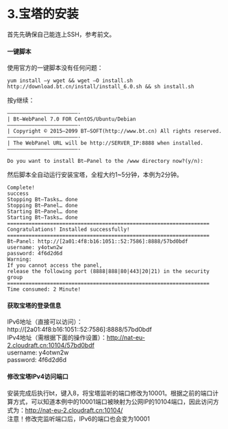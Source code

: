 # 3.宝塔的安装

首先先确保自己能连上SSH，参考前文。

#### 一键脚本

使用官方的一键脚本没有任何问题：

```text
yum install –y wget && wget –O install.sh http://download.bt.cn/install/install_6.0.sh && sh install.sh
```

按y继续：

```text
———————————————————————-
| Bt–WebPanel 7.0 FOR CentOS/Ubuntu/Debian
———————————————————————-
| Copyright © 2015–2099 BT–SOFT(http://www.bt.cn) All rights reserved.
———————————————————————-
| The WebPanel URL will be http://SERVER_IP:8888 when installed.
———————————————————————-

Do you want to install Bt–Panel to the /www directory now?(y/n):
```

然后脚本全自动运行安装宝塔，全程大约1~5分钟，本例为2分钟。

```text
Complete!
success
Stopping Bt–Tasks… done
Stopping Bt–Panel… done
Starting Bt–Panel… done
Starting Bt–Tasks… done
==================================================================
Congratulations! Installed successfully!
==================================================================
Bt–Panel: http://[2a01:4f8:b16:1051::52:7586]:8888/57bd0bdf
username: y4otwn2w
password: 4f6d2d6d
Warning:
If you cannot access the panel,
release the following port (8888|888|80|443|20|21) in the security group
==================================================================
Time consumed: 2 Minute!
```

#### 获取宝塔的登录信息

IPv6地址（直接可以访问）：http://\[2a01:4f8:b16:1051::52:7586\]:8888/57bd0bdf  
IPv4地址（需根据下面的操作设置）：http://nat-eu-2.cloudraft.cn:10104/57bd0bdf  
username: y4otwn2w  
password: 4f6d2d6d

#### 修改宝塔IPv4访问端口

安装完成后执行bt，键入8，将宝塔监听的端口修改为10001。根据之前的端口计算方式，可以知道本例中的10001端口被映射为公网IP的10104端口，因此访问方式为：http://nat-eu-2.cloudraft.cn:10104/  
注意！修改完监听端口后，IPv6的端口也会变为10001

